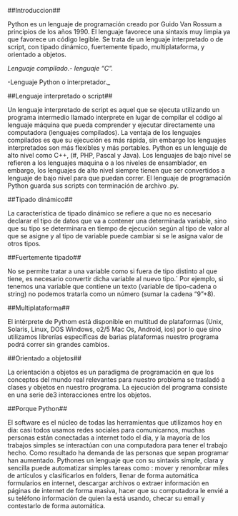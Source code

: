 ##Introduccion##

Python es un lenguaje de programación creado por Guido Van Rossum a principios de los años 1990. El lenguaje favorece una sintaxis muy limpia ya que favorece un código legible. Se trata de un lenguaje interpretado o de script, con tipado dinámico, fuertemente tipado, multiplataforma, y orientado a objetos.

*Lenguaje compilado.- lenguaje “C”.*

-Lenguaje Python o interpretador._



##Lenguaje interpretado o script##

Un lenguaje interpretado de script es aquel que se ejecuta utilizando un programa intermedio llamado interprete en lugar de compilar el código al lenguaje máquina que pueda comprender y ejecutar directamente una computadora (lenguajes compilados).
La ventaja de los lenguajes compilados es que su ejecución es más rápida, sin embargo los lenguajes interpretados son más flexibles y más portables. Python es un lenguaje de alto nivel como C++, (#, PHP, Pascal y Java).
 Los lenguajes de bajo nivel se refieren a los lenguajes maquina o a los niveles de ensamblador, en embargo, los lenguajes de alto nivel siempre tienen que ser convertidos a lenguaje de bajo nivel para que puedan correr.
El lenguaje de programación Python guarda sus scripts con terminación de archivo .py.


##Tipado dinámico##

La característica de tipado dinámico se refiere a que no es necesario declarar el tipo de datos que va a contener una determinada variable, sino que su tipo se determinara en tiempo de ejecución según al tipo de valor al que se asigne y al tipo de variable puede cambiar si se le asigna valor de otros tipos.


##Fuertemente tipado##

No se permite tratar a una variable como si fuera de tipo  distinto al que tiene, es necesario convertir dicha variable al nuevo tipo.´
Por ejemplo, si tenemos una variable que contiene un texto (variable de tipo-cadena o string) no podemos tratarla como un número (sumar la cadena “9”+8).


##Multiplataforma##

El intérprete de Pythom está disponible en multitud de plataformas (Unix, Solaris, Linux, DOS Windows, o2/5 Mac Os, Android, ios)  por lo que sino utilizamos librerías específicas de barias plataformas nuestro programa podrá correr sin grandes cambios.


##Orientado a objetos##

La orientación a objetos es un paradigma de programación en que los conceptos del mundo real relevantes para nuestro problema se trasladó a clases y objetos en nuestro programa. La ejecución del programa consiste en una serie de3 interacciones entre los objetos.


##Porque Python##

El software es el núcleo de todas las herramientas que utilizamos hoy en dia: casi todos usamos redes sociales para comunicarnos, muchas personas están conectadas a internet todo el dia, y la mayoría de los trabajos simples se interactúan con una computadora para tener el trabajo hecho. Como resultado ha demanda de las personas que sepan programar han aumentado. 
Pythones un lenguaje que con su sintaxis simple, clara y sencilla puede automatizar simples tareas como : mover y renombrar miles de artículos y clasificarlos en folders, llenar de forma automática formularios en internet, descargar archivos o extraer información en páginas de internet de forma masiva, hacer que su computadora le envié a su teléfono información de quien la está usando, checar su email y contestarlo de forma automática.


